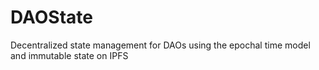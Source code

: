 # DAOState
Decentralized state management for DAOs using the epochal time model and immutable state on IPFS
